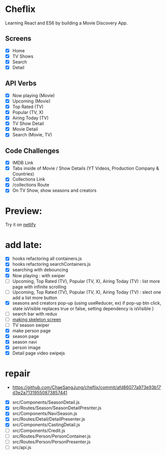 # Cheflix

Learning React and ES6 by building a Movie Discovery App.

## Screens

- [x] Home
- [x] TV Shows
- [x] Search
- [x] Detail

## API Verbs

- [x] Now playing (Movie)
- [x] Upcoming (Movie)
- [x] Top Rated (TV)
- [x] Popular (TV, X)
- [x] Airing Today (TV)
- [x] TV Show Detail
- [x] Movie Detail
- [x] Search (Movie, TV)

## Code Challenges

- [x] IMDB Link
- [x] Tabs inside of Movie / Show Details (YT Videos, Production Company & Countries)
- [x] Collections Link
- [x] /collections Route
- [x] On TV Show, show seasons and creators

# Preview:

Try it on [netlify](https://clever-boyd-7aff23.netlify.app/#/)

# add late:
- [X] hooks refactoring all containers.js
- [X] hooks refactoring searchContainers.js
- [X] searching with debouncing
- [X] Now playing : with swiper
- [ ] Upcoming, Top Rated (TV), Popular (TV, X), Airing Today (TV) : list more page with infinite scrolling
- [ ] Upcoming, Top Rated (TV), Popular (TV, X), Airing Today (TV) : slect one add a list more button
- [X] seasons and creators pop-up (using useReducer, ex) if pop-up btn click, state isVisible replaces true or false, setting dependency is isVisible )
- [ ] search bar with redux
- [ ] [making skeleton screen](https://unordinarydays.tistory.com/184)
- [ ] TV season swiper
- [X] make person page
- [X] season page
- [X] season navi
- [X] person image
- [X] Detail page video swipejs

# repair
- https://github.com/ChaeSangJung/cheflix/commit/afd86077a973e93b17d3e2a71319550873857441
- [X] src/Components/SeasonDetail.js
- [X] src/Routes/Season/SeasonDetailPresnter.js
- [X] src/Components/NaviSeason.js 
- [X] src/Routes/Detail/DetailPresenter.js
- [X] src/Components/CastingDetail.js
- [ ] src/Components/Credit.js 
- [ ] src/Routes/Person/PersonContainer.js
- [ ] src/Routes/Person/PersonPresenter.js
- [ ] src/api.js
